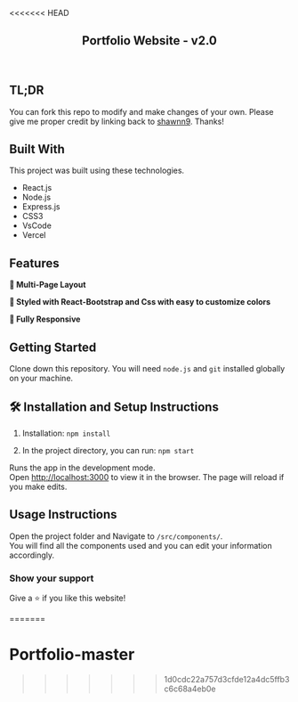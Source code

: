 <<<<<<< HEAD
<h2 align="center">
  Portfolio Website - v2.0<br/>
</h2>
<div align="center">
</div>

<br/>

<center>


</center>



## TL;DR

You can fork this repo to modify and make changes of your own. Please give me proper credit by linking back to [shawnn9](https://github.com/shawnn9/). Thanks!

## Built With

This project was built using these technologies.

- React.js
- Node.js
- Express.js
- CSS3
- VsCode
- Vercel

## Features

**📖 Multi-Page Layout**

**🎨 Styled with React-Bootstrap and Css with easy to customize colors**

**📱 Fully Responsive**

## Getting Started

Clone down this repository. You will need `node.js` and `git` installed globally on your machine.

## 🛠 Installation and Setup Instructions

1. Installation: `npm install`

2. In the project directory, you can run: `npm start`

Runs the app in the development mode.\
Open [http://localhost:3000](http://localhost:3000) to view it in the browser.
The page will reload if you make edits.

## Usage Instructions

Open the project folder and Navigate to `/src/components/`. <br/>
You will find all the components used and you can edit your information accordingly.

### Show your support

Give a ⭐ if you like this website!

=======
# Portfolio-master
>>>>>>> 1d0cdc22a757d3cfde12a4dc5ffb3c6c68a4eb0e
